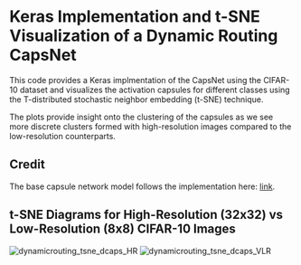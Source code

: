 # Keras Implementation and t-SNE Visualization of a Dynamic Routing CapsNet

This code provides a Keras implmentation of the CapsNet using the CIFAR-10 dataset and visualizes the activation capsules for different classes using the T-distributed stochastic neighbor embedding (t-SNE) technique.

The plots provide insight onto the clustering of the capsules as we see more discrete clusters formed with high-resolution images compared to the low-resolution counterparts.

## Credit
The base capsule network model follows the implementation here: <a href="https://github.com/XifengGuo/CapsNet-Keras" target="_blank">link</a>.

## t-SNE Diagrams for High-Resolution (32x32) vs Low-Resolution (8x8) CIFAR-10 Images

![dynamicrouting_tsne_dcaps_HR](https://github.com/kdhasi/capsnets_cifar10/assets/146899852/7f431428-14a2-4be5-a7ee-241f8a51b2de)
![dynamicrouting_tsne_dcaps_VLR](https://github.com/kdhasi/capsnets_cifar10/assets/146899852/ba47ddd5-79cc-488e-8b42-65ab7c74be78)
